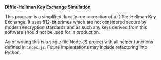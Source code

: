 **Diffie-Hellman Key Exchange Simulation**

This program is a simplified, locally run recreation of a Diffie-Hellman Key Exchange. It uses 512-bit primes which are not considered secure by modern encryption standards and as such any keys derived from this software should not be used for in production.

As of writing this is a single file Node.JS project with all helper functions defined in ```index.js```. Future implentations may include refactoring into Python. 


